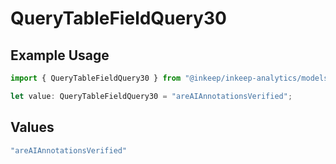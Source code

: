 # QueryTableFieldQuery30

## Example Usage

```typescript
import { QueryTableFieldQuery30 } from "@inkeep/inkeep-analytics/models/operations";

let value: QueryTableFieldQuery30 = "areAIAnnotationsVerified";
```

## Values

```typescript
"areAIAnnotationsVerified"
```
